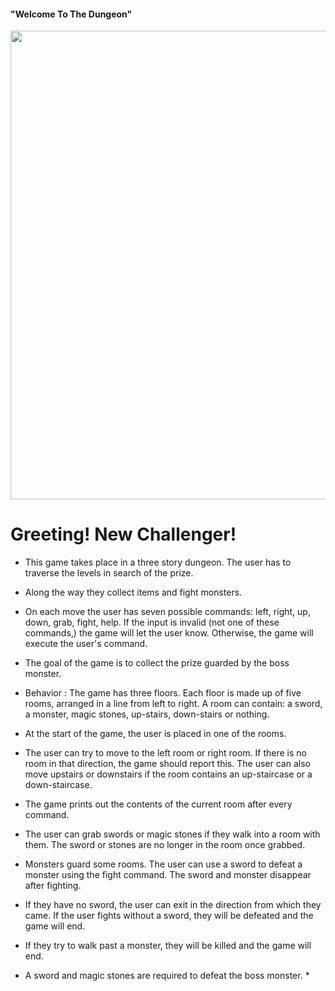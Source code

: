 #### "Welcome To The Dungeon"

<img src="https://cdnb.artstation.com/p/assets/images/images/016/738/419/large/do-raga-2017-fd05.jpg?1553270312" width="1520" height="750">

# __Greeting! New Challenger!__

* This game takes place in a three story dungeon. The user has to traverse the levels in search of the prize. 

* Along the way they collect items and fight monsters. 

* On each move the user has seven possible commands: left, right, up, down, grab, fight, help. If the input is invalid (not one of these commands,) the game will let the user know. Otherwise, the game will execute the user's command. 

* The goal of the game is to collect the prize guarded by the boss monster.

* Behavior : The game has three floors. Each floor is made up of five rooms, arranged in a line from left to right. A room can contain: a sword, a monster, magic stones, up-stairs, down-stairs or nothing.
  
* At the start of the game, the user is placed in one of the rooms.

* The user can try to move to the left room or right room. If there is no room in that direction, the game should report this. The user can also move upstairs or downstairs if the room contains an up-staircase or a down-staircase.

* The game prints out the contents of the current room after every command.

* The user can grab swords or magic stones if they walk into a room with them. The sword or stones are no longer in the room once grabbed.

* Monsters guard some rooms. The user can use a sword to defeat a monster using the fight command. The sword and monster disappear after fighting. 

* If they have no sword, the user can exit in the direction from which they came. If the user fights without a sword, they will be defeated and the game will end. 

* If they try to walk past a monster, they will be killed and the game will end.

* A sword and magic stones are required to defeat the boss monster. *

